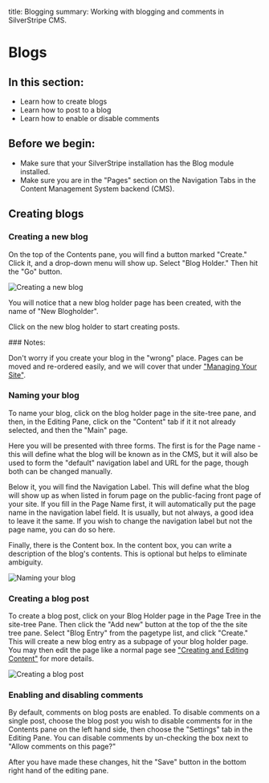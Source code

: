 title: Blogging
summary: Working with blogging and comments in SilverStripe CMS.

# Blogs

## In this section:

* Learn how to create blogs
* Learn how to post to a blog
* Learn how to enable or disable comments

## Before we begin:

* Make sure that your SilverStripe installation has the Blog module installed.
* Make sure you are in the "Pages" section on the Navigation Tabs in the Content Management System backend (CMS).

## Creating blogs

### Creating a new blog

On the top of the Contents pane, you will find a button marked "Create."  Click it, and a drop-down menu will show up. Select "Blog Holder."  Then hit the "Go" button.

![Creating a new blog](/_images/creating-a-blog.jpg)

You will notice that a new blog holder page has been created, with the name of "New Blogholder".

Click on the new blog holder to start creating posts.

<div class="note" markdown="1">
### Notes:

Don't worry if you create your blog in the "wrong" place. Pages can be moved and re-ordered easily, and we will cover that under ["Managing Your Site"](/managing_your_website).
</div>

### Naming your blog

To name your blog, click on the blog holder page in the site-tree pane, and then, in the Editing Pane, click on the "Content" tab if it it not already selected, and then the "Main" page.

Here you will be presented with three forms. The first is for the Page name - this will define what the blog will be known as in the CMS, but it will also be used to form the "default" navigation label and URL for the page, though both can be changed manually.

Below it, you will find the Navigation Label. This will define what the blog will show up as when listed in forum page on the public-facing front page of your site. If you fill in the Page Name first, it will automatically put the page name in the navigation label field. It is usually, but not always, a good idea to leave it the same. If you wish to change the navigation label but not the page name, you can do so here.

Finally, there is the Content box. In the content box, you can write a description of the blog's contents. This is optional but helps to eliminate ambiguity.

![Naming your blog](/_images/naming-your-blog.jpg)

### Creating a blog post

To create a blog post, click on your Blog Holder page in the Page Tree in the site-tree Pane.  Then click the "Add new" button at the top of the the site tree pane.  Select "Blog Entry" from the pagetype list, and click "Create." This will create a new blog entry as a subpage of your blog holder page.  You may then edit the page like a normal page see ["Creating and Editing Content"](/creating_pages_and_content/creating_and_editing_content) for more details.

![Creating a blog post](/_images/creating-a-blog-post.jpg)

### Enabling and disabling comments

By default, comments on blog posts are enabled.  To disable comments on a single post, choose the blog post you wish to disable comments for in the Contents pane on the left hand side, then choose the "Settings" tab in the Editing Pane. You can disable comments by un-checking the box next to "Allow comments on this page?"

After you have made these changes, hit the "Save" button in the bottom right hand of the editing pane.
